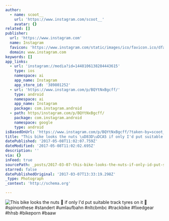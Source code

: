 ```yaml
---
author:
  - name: scoot__
    url: 'https://www.instagram.com/scoot__'
    avatar: {}
related: []
publisher:
  url: 'https://www.instagram.com'
  name: Instagram
  favicon: 'https://www.instagram.com/static/images/ico/favicon.ico/dfa85bb1fd63.ico'
  domain: www.instagram.com
keywords: []
app_links:
  - url: 'instagram://media?id=1448106138284443615'
    type: ios
    namespace: ai
    app_name: Instagram
    app_store_id: '389801252'
  - url: 'https://www.instagram.com/p/BQYtNxBgcff/'
    type: android
    namespace: ai
    app_name: Instagram
    package: com.instagram.android
  - path: https/instagram.com/p/BQYtNxBgcff/
    package: com.instagram.android
    namespace: google
    type: android
isBasedOnUrl: 'https://www.instagram.com/p/BQYtNxBgcff/?taken-by=scoot__'
title: "This bike looks the nuts \uD83D\uDCA5 if only I'd put suitable track tyres on it \uD83D\uDE48 #spinonthese #standert #umlaufbahn #nltcbmbc #trackbike #fixedgear #hhsb #bikeporn #baaw"
datePublished: '2017-05-08T11:02:07.759Z'
dateModified: '2017-05-08T11:02:02.695Z'
description: ''
via: {}
inFeed: true
sourcePath: _posts/2017-03-07-this-bike-looks-the-nuts-if-only-id-put-suitable-track-t.md
starred: false
datePublishedOriginal: '2017-03-07T13:33:19.298Z'
_type: Photograph
_context: 'http://schema.org'

---
```

![This bike looks the nuts  if only I'd put suitable track tyres on it  #spinonthese #standert #umlaufbahn #nltcbmbc #trackbike #fixedgear #hhsb #bikeporn #baaw](https://scontent.cdninstagram.com/t51.2885-15/s640x640/sh0.08/e35/16465213_187335698417452_1716221184330170368_n.jpg)